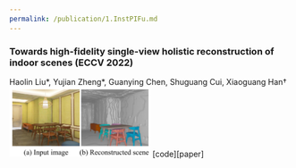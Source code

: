 ```yaml
---
permalink: /publication/1.InstPIFu.md
---
```


### Towards high-fidelity single-view holistic reconstruction of indoor scenes (ECCV 2022)
Haolin Liu*, Yujian Zheng*, Guanying Chen, Shuguang Cui, Xiaoguang Han&dagger;
<img src="../images/instpifu.png" width="50%">
[code][paper]